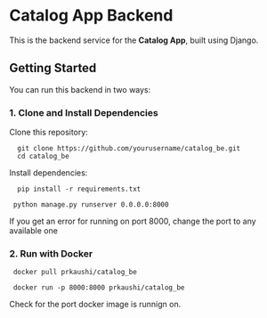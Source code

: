 # Catalog App Backend

This is the backend service for the **Catalog App**, built using Django.

## Getting Started

You can run this backend in two ways:

### 1. Clone and Install Dependencies
   Clone this repository:
      
      git clone https://github.com/yourusername/catalog_be.git
      cd catalog_be
   
   Install dependencies:
   
      pip install -r requirements.txt
      
     python manage.py runserver 0.0.0.0:8000
  
  If you get an error for running on port 8000, change the port to any available one

### 2. Run with Docker

     docker pull prkaushi/catalog_be
     
     docker run -p 8000:8000 prkaushi/catalog_be
     
  Check for the port docker image is runnign on. 
  


